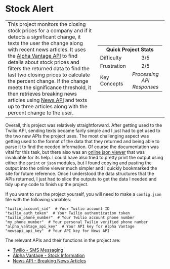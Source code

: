 # Stock Alert

<table border='0'>
<tr>
  <td>
  This project monitors the closing stock prices for a company and if it detects a significant change, it texts the user the change along with recent news articles. It uses the <a href="https://www.alphavantage.co/documentation/">Alpha Vantage API</a> to find details about stock prices and filters the returned data to find the last two closing prices to calculate the percent change. If the change meets the significance threshold, it then retrieves breaking news articles using <a href="https://newsapi.org/docs">News API</a> and texts up to three articles along with the percent change to the user.
  </td>
  <td>
    <div>
      <table>
        <tr>
          <td align='center' colspan="2"><strong>Quick Project Stats</strong></td>
        </tr>
        <tr>
          <td>Difficulty</td>
          <td align='center'>3/5</td>
        </tr>
        <tr>
          <td>Frustration</td>
          <td align='center'>2/5</td>
        </tr>
        <tr>
          <td>Key Concepts</td>
          <td align='center'><em>Processing API Responses</em></td>
        </tr>
      </table>
    </div>
  </td>
</tr>
</table>

Overall, this project was relatively straightforward. After getting used to the Twilio API, sending texts became fairly simple and I just had to get used to the two new APIs the project uses. The most challenging aspect was getting used to the format of the data that they returned and being able to parse it to find the needed information. Of course the documentation was vital for this task, but there also was an <a href="http://jsonviewer.stack.hu/">online json viewer</a> that was invaluable for its help. I could have also tried to pretty print the output using either the `pprint` or `json` modules, but I found copying and pasting the output into the online viewer much simpler and I quickly bookmarked the site for future reference. Once I understood the data structures that the APIs returned, I just had to slice the outputs to get the data I needed and tidy up my code to finish up the project.

If you want to run the project yourself, you will need to make a `config.json` file with the following variables:

    "twilio_account_sid"  # Your Twilio account ID
    "twilio_auth_token"  # Your Twilio authentication token
    "twilio_phone_number"  # Your Twilio account phone number
    "my_phone_number"  # Your personal Twilio verified phone number
    "alpha_vantage_api_key"  # Your API key for Alpha Vantage
    "newsapi_api_key"  # Your API key for News API

The relevant APIs and their functions in the project are:
- [Twilio - SMS Messaging](https://www.twilio.com/)
- [Alpha Vantage - Stock Information](https://www.alphavantage.co/documentation/)
- [News API - Breaking News Articles](https://newsapi.org/docs)
